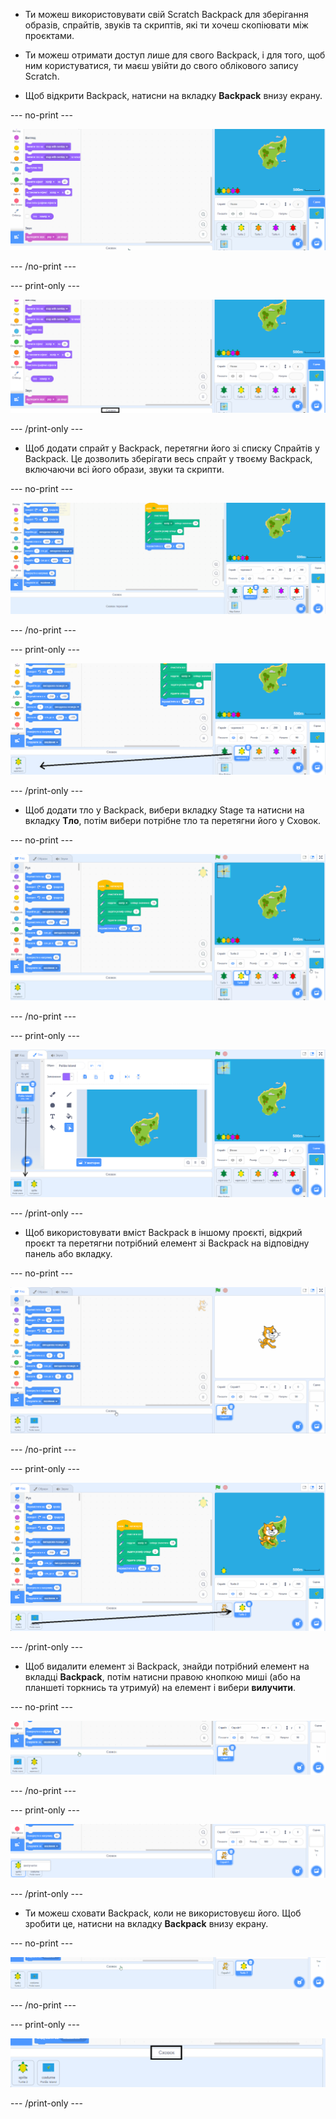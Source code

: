 - Ти можеш використовувати свій Scratch Backpack для зберігання образів, спрайтів, звуків та скриптів, які ти хочеш скопіювати між проєктами.

- Ти можеш отримати доступ лише для свого Backpack, і для того, щоб ним користуватися, ти маєш увійти до свого облікового запису Scratch.

- Щоб відкрити Backpack, натисни на вкладку **Backpack** внизу екрану.

--- no-print ---

![Натискання на вкладку Backpack одразу внизу під Областю коду відкриває Backpack.](images/open-backpack.gif)

--- /no-print ---

--- print-only ---

![Весь редактор Scratch, з виділеною вкладкою Backpack.](images/open-backpack.png)

--- /print-only ---

- Щоб додати спрайт у Backpack, перетягни його зі списку Спрайтів у Backpack. Це дозволить зберігати весь спрайт у твоєму Backpack, включаючи всі його образи, звуки та скрипти.

--- no-print ---

![Перетягування спрайта Turtle 2 зі списку спрайтів у Backpack, щоб додати його.](images/add-sprite.gif)

--- /no-print ---

--- print-only ---

![Повний редактор Scratch, зі стрілкою від спрайта Turtle 2 у списку Спрайтів до Backpack.](images/add-sprite.png)

--- /print-only ---

- Щоб додати тло у Backpack, вибери вкладку Stage та натисни на вкладку **Тло**, потім вибери потрібне тло та перетягни його у Сховок.

--- no-print ---

![Перетягування острівного тла з вкладки Тло у Backpack.](images/add-backdrop.gif)

--- /no-print ---

--- print-only ---

![Повний редактор Scratch, зі стрілкою від тла на вкладці Тло, до Backpack.](images/add-backdrop.png)

--- /print-only ---

- Щоб використовувати вміст Backpack в іншому проєкті, відкрий проєкт та перетягни потрібний елемент зі Backpack на відповідну панель або вкладку.

--- no-print ---

![Перетягування спрайта Turtle 2 до списку Спрайтів, а тла острова - до панелі Stage у новому проєкті.](images/new-project.gif)

--- /no-print ---

--- print-only ---

![Повний редактор Scratch, зі стрілкою від спрайта Turtle 2 у Backpack до Списку спрайтів у новому проєкті.](images/new-project.png)

--- /print-only ---

- Щоб видалити елемент зі Backpack, знайди потрібний елемент на вкладці **Backpack**, потім натисни правою кнопкою миші (або на планшеті торкнись та утримуй) на елемент і вибери **вилучити**.

--- no-print ---

![Клік правою кнопкою миші на спрайт Turtle 2 у Backpack та вибір пункту 'вилучити' для його видалення.](images/delete-items.gif)

--- /no-print ---

--- print-only ---

![Вкладка Backpack, з доступною опцією 'вилучити' для спрайта Turtle 2 після кліка правою кнопкою миші.](images/delete-items.png)

--- /print-only ---

- Ти можеш сховати Backpack, коли не використовуєш його. Щоб зробити це, натисни на вкладку **Backpack** внизу екрану.

--- no-print ---

![Клацни по тій же самій вкладці Backpack, щоб відкрити Backpack, та щоб сховати Backpack.](images/hide-backpack.gif)

--- /no-print ---

--- print-only ---

![Виділена вкладка Backpack.](images/hide-backpack.png)

--- /print-only ---
